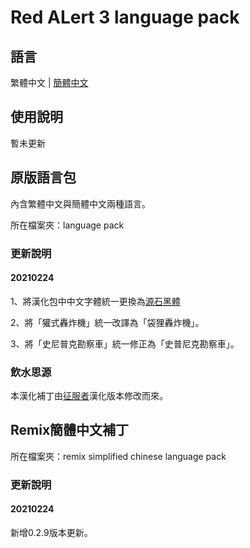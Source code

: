 # Red ALert 3 language pack

## 語言

繁體中文 | [簡體中文](./README.chs.md)

## 使用說明

暫未更新

## 原版語言包

內含繁體中文與簡體中文兩種語言。

所在檔案夾：language pack

### 更新說明

#### 20210224

1、將漢化包中中文字體統一更換為[源石黑體](https://github.com/ButTaiwan/genseki-font)

2、將「獾式轟炸機」統一改譯為「袋狸轟炸機」。

3、將「史尼普克勘察車」統一修正為「史普尼克勘察車」。

### 飲水思源

本漢化補丁由[征服者](http://www.gamesir.net/channel.php?id=5)漢化版本修改而來。

## Remix簡體中文補丁

所在檔案夾：remix simplified chinese language pack

### 更新說明

#### 20210224

新增0.2.9版本更新。